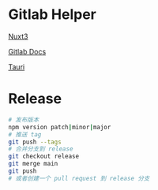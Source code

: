 # Gitlab Helper

[Nuxt3](https://nuxt.com/)

[Gitlab Docs](https://docs.gitlab.com/ee/api/api_resources.html)

[Tauri](https://tauri.app/)

# Release

```bash
# 发布版本
npm version patch|minor|major
# 推送 tag
git push --tags
# 合并分支到 release
git checkout release
git merge main
git push
# 或者创建一个 pull request 到 release 分支
```
